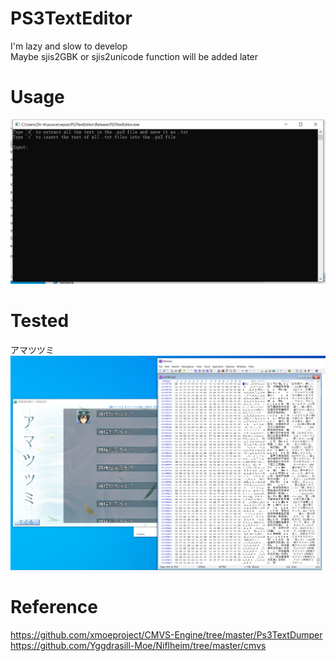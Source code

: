 # PS3TextEditor
I'm lazy and slow to develop  
Maybe sjis2GBK or sjis2unicode function will be added later  
# Usage
![img](https://github.com/Dir-A/PS3TextEditor/blob/main/test1.png)
# Tested
アマツツミ  
![img](https://github.com/Dir-A/PS3TextEditor/blob/main/test0.png)
# Reference
https://github.com/xmoeproject/CMVS-Engine/tree/master/Ps3TextDumper  
https://github.com/Yggdrasill-Moe/Niflheim/tree/master/cmvs
